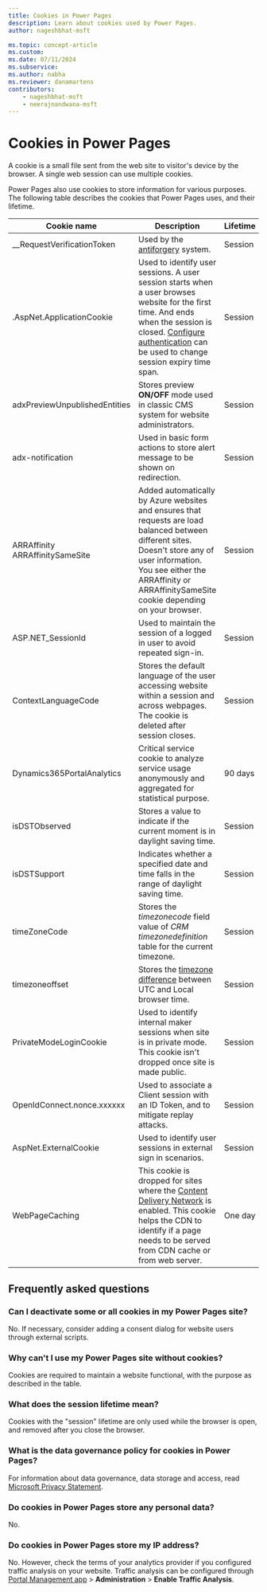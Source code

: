 ```yaml
---
title: Cookies in Power Pages
description: Learn about cookies used by Power Pages.
author: nageshbhat-msft

ms.topic: concept-article
ms.custom: 
ms.date: 07/11/2024
ms.subservice: 
ms.author: nabha
ms.reviewer: danamartens
contributors:
    - nageshbhat-msft
    - neerajnandwana-msft
---
```

 
# Cookies in Power Pages

A cookie is a small file sent from the web site to visitor's device by the browser. A single web session can use multiple cookies.

Power Pages also use cookies to store information for various purposes. The following table describes the cookies that Power Pages uses, and their lifetime.

| Cookie name | Description | Lifetime |
| - | - | - |
| __RequestVerificationToken | Used by the [antiforgery](/dotnet/api/system.web.helpers.antiforgeryconfig.cookiename) system. | Session |
| .AspNet.ApplicationCookie | Used to identify user sessions. A user session starts when a user browses website for the first time. And ends when the session is closed. [Configure authentication](../security/authentication/configure-site.md) can be used to change session expiry time span. | Session |
| adxPreviewUnpublishedEntities | Stores preview **ON/OFF** mode used in classic CMS system for website administrators. | Session |
| adx-notification | Used in basic form actions to store alert message to be shown on redirection. | Session |
| ARRAffinity<br />ARRAffinitySameSite | Added automatically by Azure websites and ensures that requests are load balanced between different sites. Doesn't store any of user information. You see either the  ARRAffinity or ARRAffinitySameSite cookie depending on your browser.  | Session |
| ASP.NET_SessionId | Used to maintain the session of a logged in user to avoid repeated sign-in. | Session |
| ContextLanguageCode | Stores the default language of the user accessing website within a session and across webpages. The cookie is deleted after session closes. | Session |
| Dynamics365PortalAnalytics | Critical service cookie to analyze service usage anonymously and aggregated for statistical purpose. | 90 days |
| isDSTObserved | Stores a value to indicate if the current moment is in daylight saving time. | Session |
| isDSTSupport | Indicates whether a specified date and time falls in the range of daylight saving time. | Session |
| timeZoneCode | Stores the *timezonecode* field value of *CRM timezonedefinition* table for the current timezone. | Session |
| timezoneoffset | Stores the [timezone difference](https://developer.mozilla.org/docs/Web/JavaScript/Reference/Global_Objects/Date/getTimezoneOffset) between UTC and Local browser time. | Session |
| PrivateModeLoginCookie | Used to identify internal maker sessions when site is in private mode. This cookie isn't dropped once site is made public. | Session |
| OpenIdConnect.nonce.xxxxxx | Used to associate a Client session with an ID Token, and to mitigate replay attacks. | Session |
| AspNet.ExternalCookie | Used to identify user sessions in external sign in scenarios. | Session|
| WebPageCaching | This cookie is dropped for sites where the [Content Delivery Network](../configure/configure-cdn.md) is enabled. This cookie helps the CDN to identify if a page needs to be served from CDN cache or from web server. | One day |

## Frequently asked questions

### Can I deactivate some or all cookies in my Power Pages site?

No. If necessary, consider adding a consent dialog for website users through external scripts.

### Why can't I use my Power Pages site without cookies?

Cookies are required to maintain a website functional, with the purpose as described in the table.

### What does the session lifetime mean?

Cookies with the "session" lifetime are only used while the browser is open, and removed after you close the browser.

### What is the data governance policy for cookies in Power Pages?

For information about data governance, data storage and access, read [Microsoft Privacy Statement](https://privacy.microsoft.com/privacystatement).

### Do cookies in Power Pages store any personal data?

No.

### Do cookies in Power Pages store my IP address?

No. However, check the terms of your analytics provider if you configured traffic analysis on your website. Traffic analysis can be configured through [Portal Management app](../configure/portal-management-app.md) > **Administration** > **Enable Traffic Analysis**.

